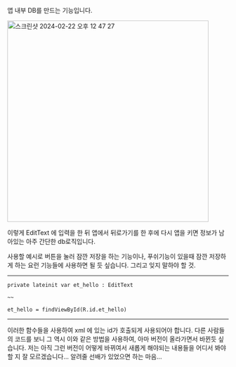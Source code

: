 앱 내부 DB를 만드는 기능입니다.

<img width="458" alt="스크린샷 2024-02-22 오후 12 47 27" src="https://github.com/giyoungjang/kotlin-study/assets/126555597/2b54e1e3-0cf8-49f4-b7bc-b540d5bfddfd">

이렇게 EditText 에 입력을 한 뒤 앱에서 뒤로가기를 한 후에 다시 앱을 키면 정보가 남아있는 아주 간단한 db로직입니다.

사용할 예시로 버튼을 눌러 잠깐 저장을 하는 기능이나, 푸쉬기능이 있을때 잠깐 저장하게 하는 요런 기능들에 사용하면 될 듯 싶습니다.
그리고 잊지 말하야 할 것.

---
    private lateinit var et_hello : EditText

    ~~

    et_hello = findViewById(R.id.et_hello)
---

이러한 함수들을 사용하여 xml 에 있는 id가 호출되게 사용되어야 합니다.
다른 사람들의 코드를 보니 그 역시 이와 같은 방법을 사용하여, 아마 버전이 올라가면서 바뀐듯 싶습니다.
저는 아직 그런 버전이 어떻게 바뀌여서 새롭게 해야되는 내용들을 어디서 봐야할 지 잘 모르겠습니다... 알려줄 선배가 있었으면 하는 마음... 
